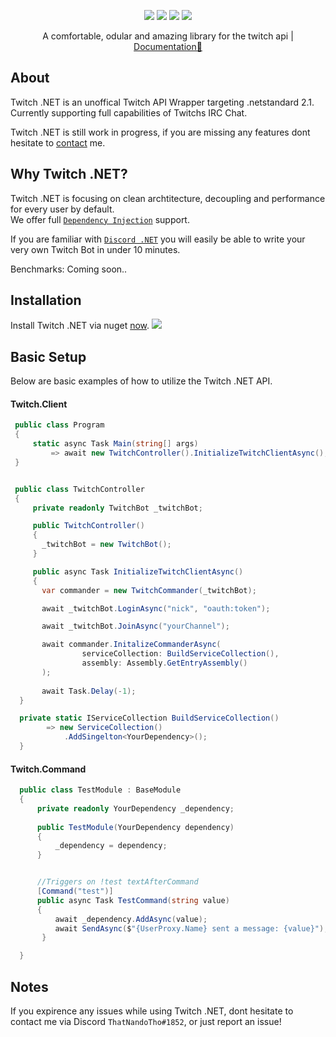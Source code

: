 <p align="center">
 <img src="https://img.shields.io/github/issues-raw/naendo/twitch-net">
 <img src="https://img.shields.io/badge/.NETCore-5.0-ff69b4.svg">
 <img src="https://img.shields.io/github/workflow/status/naendo/twitchwrapper/.NET%20Core">
 <img src="https://img.shields.io/discord/298408053970305024?logo=discord">
</p>

<p align="center">A comfortable, odular and amazing library for the twitch api | <a href="https://naendo.github.io/twitch-net/">Documentation🚀</a></p>

## About

Twitch .NET is an unoffical Twitch API Wrapper targeting .netstandard 2.1. 
Currently supporting full capabilities of Twitchs IRC Chat.

Twitch .NET is still work in progress, if you are missing any features dont hesitate to [contact](#notes) me.

## Why Twitch .NET?

Twitch .NET is focusing on clean archtitecture, decoupling and performance for every user by default.<br/>
We offer full [`Dependency Injection`](https://docs.microsoft.com/en-us/aspnet/core/fundamentals/dependency-injection?view=aspnetcore-3.1) support.

If you are familiar with [`Discord .NET`](https://github.com/discord-net/Discord.Net) you will easily be able to write your very own Twitch Bot in under 10 minutes.


Benchmarks:
Coming soon..

## Installation

Install Twitch .NET via nuget [now](https://www.nuget.org/packages/TwitchNET). <img src="https://img.shields.io/nuget/dt/TwitchNET?logo=nuget">

## Basic Setup

Below are basic examples of how to utilize the Twitch .NET API.

#### Twitch.Client

```C#
 public class Program
 {
     static async Task Main(string[] args)
         => await new TwitchController().InitializeTwitchClientAsync();
 }


 public class TwitchController
 {
     private readonly TwitchBot _twitchBot;

     public TwitchController()
     {
       _twitchBot = new TwitchBot();
     }

     public async Task InitializeTwitchClientAsync()
     {
       var commander = new TwitchCommander(_twitchBot);

       await _twitchBot.LoginAsync("nick", "oauth:token");

       await _twitchBot.JoinAsync("yourChannel");

       await commander.InitalizeCommanderAsync(
                serviceCollection: BuildServiceCollection(),
                assembly: Assembly.GetEntryAssembly()
       );
            
       await Task.Delay(-1);
  }

  private static IServiceCollection BuildServiceCollection()
        => new ServiceCollection()
            .AddSingelton<YourDependency>();
  }
```


#### Twitch.Command

```C#  
  public class TestModule : BaseModule
  {
      private readonly YourDependency _dependency;
        
      public TestModule(YourDependency dependency)
      {
          _dependency = dependency;
      }


      //Triggers on !test textAfterCommand
      [Command("test")]
      public async Task TestCommand(string value)
      {
          await _dependency.AddAsync(value);
          await SendAsync($"{UserProxy.Name} sent a message: {value}");
       }

  }

```


## Notes
If you expirence any issues while using Twitch .NET, dont hesitate to contact me via Discord `ThatNandoTho#1852`, or just report an issue!

